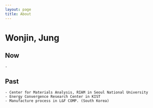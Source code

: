 ```yaml
---
layout: page
title: About
---
```


# Wonjin, Jung

## Now
    - 

## Past
    - Center for Materials Analysis, RIAM in Seoul National University
    - Energy Convergence Research Center in KIST
    - Manufacture process in L&F COMP. (South Korea)
